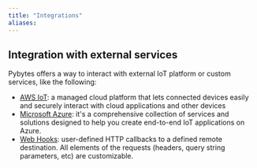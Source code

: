 ```yaml
---
title: "Integrations"
aliases:
---
```


## Integration with external services

Pybytes offers a way to interact with external IoT platform or custom services, like the following:

* [AWS IoT](amazon-iot): a managed cloud platform that lets connected devices easily and securely interact with cloud applications and other devices
* [Microsoft Azure](azure): it's a comprehensive collection of services and solutions designed to help you create end-to-end IoT applications on Azure.
* [Web Hooks](webhooks): user-defined HTTP callbacks to a defined remote destination. All elements of
the requests (headers, query string parameters, etc) are customizable.